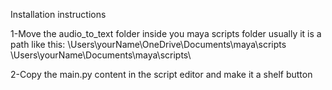 Installation instructions

1-Move the audio_to_text folder inside you maya scripts folder usually it is a path like this:
    \Users\yourName\OneDrive\Documents\maya\scripts\
    \Users\yourName\Documents\maya\scripts\

2-Copy the main.py content in the script editor and make it a shelf button
